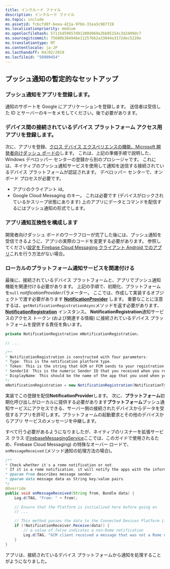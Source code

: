 ```yaml
---
title: インクルード ファイル
description: インクルード ファイル
ms.topic: include
ms.assetid: fcbcfd8f-6eea-421a-97bb-31ea3c987728
ms.localizationpriority: medium
ms.openlocfilehash: 57115d59657d91200d969e2bb05154c3d2499dc7
ms.sourcegitcommit: 75680b384946e11257bb2a33044a3172dec5220e
ms.translationtype: MT
ms.contentlocale: ja-JP
ms.lasthandoff: 04/02/2019
ms.locfileid: "58909454"
---
```

## <a name="preliminary-setup-for-push-notifications"></a>プッシュ通知の暫定的なセットアップ

### <a name="register-your-app-for-push-notifications"></a>プッシュ通知をアプリを登録します。

通知のサポートを Google にアプリケーションを登録します。 送信者は受信した ID とサーバーのキーをメモしてください。後で必要があります。 

### <a name="register-your-app-for-cross-device-connected-devices-platform-access"></a>デバイス間の接続されているデバイス プラットフォーム アクセス用アプリを登録します。

次に、アプリを登録、[クロス デバイス エクスペリエンスの機能、Microsoft 開発者向けダッシュ ボードの](https://developer.microsoft.com/dashboard/crossplatform/web)します。 これは、上記の準備手順で説明した、Windows デベロッパー センターの登録から別のプロシージャです。 これには、ネイティブのプッシュ通知サービスを使用して通知を送信する接続されているデバイス プラットフォームが認証されます。 デベロッパー センターで、オンボード プロセスが必要です。
* アプリのクライアント id。
* Google Cloud Messaging のキー。 これは必要です (デバイスがロックされているかスリープ状態にあります) 上のアプリにデータとコマンドを配信するにはプッシュ通知の形式でします。 

### <a name="configure-your-app-to-be-notification-compatible"></a>アプリ通知互換性を構成します

開発者向けダッシュ ボードのワークフローが完了した後には、プッシュ通知を受信できるように、アプリの実際のコードを変更する必要があります。 参照してください[設定を Firebase Cloud Messaging クライアント Android でのアプリ](https://firebase.google.com/docs/cloud-messaging/android/client)これを行う方法がない場合。

### <a name="associate-the-notification-service-with-the-local-platform"></a>ローカルのプラットフォーム通知サービスを関連付ける

最後に、接続されているデバイス プラットフォームと、アプリでプッシュ通知機能を関連付ける必要があります。 上記の手順で、初期化、プラットフォームを`null` *notificationProvider*パラメーター。 ここでは、作成して実装するオブジェクトで渡す必要があります **[NotificationProvider](https://docs.microsoft.com/java/api/com.microsoft.connecteddevices.core._notification_provider)** します。 重要なことに注意するは、`getNotificationRegistrationAsync`メソッドを返す必要があります、 **[NotificationRegistration](https://docs.microsoft.com/java/api/com.microsoft.connecteddevices.core._notification_registration)** インスタンス。 **NotificationRegistration**通知サービスのアクセス トークン (および関連する情報) に接続されているデバイス プラットフォームを提供する責任を負います。


```Java
private NotificationRegistration mNotificationRegistration;

// ...

/**
* NotificationRegistration is constructed with four parameters:
* Type: This is the notification platform type.
* Token: This is the string that GCM or FCM sends to your registration intent service.
* SenderId: This is the numeric Sender ID that you received when you registered your app for push notifications.
* DisplayName: This should be the name of the app that you used when you registered it on the Microsoft dev portal. 
*/
mNotificationRegistration = new NotificationRegistration(NotificationType.FCM, token, FCM_SENDER_ID, "MyAppName");
```

実装でこの登録を配信**NotificationProvider**します。 次に、**プラットフォーム**初期化呼び出しがローカルに提供する必要があります**プラットフォーム**プッシュ通知サービスにアクセスできる、サーバー側の接続されたデバイスからデータを受信するアプリを許可します。プラットフォームの起動要求とその他のデバイスからアプリ サービスのメッセージを中継します。 

すべて行う必要があるようになりましたが、ネイティブのリスナーを拡張サービス クラス ([FirebaseMessagingService](https://firebase.google.com/docs/reference/android/com/google/firebase/messaging/FirebaseMessagingService)ここでは、このガイドで使用されるため、Firebase Cloud Messaging) の特殊なオーバー ロードで、 `onMessageReceived` (メソッド通知の処理方法の場合)。

```Java
/**
* Check whether it's a rome notification or not.
* If it is a rome notification, it will notify the apps with the information in the notification.
* @param from describes message sender.
* @param data message data as String key/value pairs.
*/
@Override
public void onMessageReceived(String from, Bundle data) {
    Log.d(TAG, "From: " + from);

    // Ensure that the Platform is initialized here before going on
    // ...

    // This method passes the data to the Connected Devices Platform if is compatible.
    if (!NotificationReceiver.Receive(data)) {
        // a value of false indicates a non-Rome notification
        Log.d(TAG, "GCM client received a message that was not a Rome notification");
    }
}
```

アプリは、接続されているデバイス プラットフォームから通知を処理することがようになりました。
